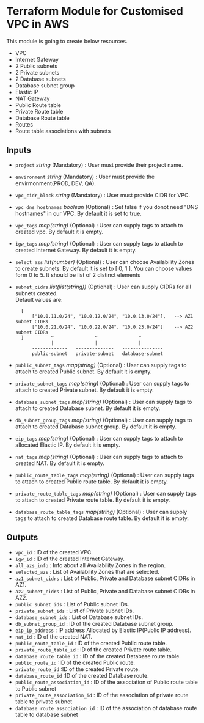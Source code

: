 # Terraform Module for Customised VPC in AWS

This module is going to create below resources.

* VPC
* Internet Gateway
* 2 Public subnets
* 2 Private subnets
* 2 Database subnets
* Database subnet group
* Elastic IP
* NAT Gateway
* Public Route table
* Private Route table
* Database Route table
* Routes
* Route table associations with subnets


## Inputs

* `project` *string* (Mandatory) : User must provide their project name.
* `environment` *string* (Mandatory) : User must provide the envirmonment(PROD, DEV, QA).
* `vpc_cidr_block` *string* (Mandatory) : User must provide CIDR for VPC.
* `vpc_dns_hostnames` *boolean* (Optional) : Set false if you donot need "DNS hostnames" in our VPC. By default it is set to true.
* `vpc_tags` *map(string)* (Optional) : User can supply tags to attach to created vpc. By default it is empty.
* `igw_tags` *map(string)* (Optional) : User can supply tags to attach to created Internet Gateway. By default it is empty.
* `select_azs` *list(number)* (Optional) : User can choose Availability Zones to create subnets. By default it is set to [ 0, 1 ]. You can choose values form 0 to 5. It should be list of 2 distinct elements
* `subnet_cidrs` *list(list(string))* (Optional) : User can supply CIDRs for all subnets created.  
    Default values are:

        [
            ["10.0.11.0/24", "10.0.12.0/24", "10.0.13.0/24"],   --> AZ1 subnet CIDRs
            ["10.0.21.0/24", "10.0.22.0/24", "10.0.23.0/24"]    --> AZ2 subnet CIDRs
        ]          ^               ^               ^
                   |               |               |
            -------------   --------------   ---------------
            public-subnet   private-subnet   database-subnet
* `public_subnet_tags` *map(string)* (Optional) : User can supply tags to attach to created Public subnet. By default it is empty.
* `private_subnet_tags` *map(string)* (Optional) : User can supply tags to attach to created Private subnet. By default it is empty.
* `database_subnet_tags` *map(string)* (Optional) : User can supply tags to attach to created Database subnet. By default it is empty.
* `db_subnet_group_tags` *map(string)* (Optional) : User can supply tags to attach to created Database subnet group. By default it is empty.
* `eip_tags` *map(string)* (Optional) : User can supply tags to attach to allocated Elastic IP. By default it is empty.
* `nat_tags` *map(string)* (Optional) : User can supply tags to attach to created NAT. By default it is empty.
* `public_route_table_tags` *map(string)* (Optional) : User can supply tags to attach to created Public route table. By default it is empty.
* `private_route_table_tags` *map(string)* (Optional) : User can supply tags to attach to created Private route table. By default it is empty.
* `database_route_table_tags` *map(string)* (Optional) : User can supply tags to attach to created Database route table. By default it is empty.

## Outputs

* `vpc_id` : ID of the created VPC.
* `igw_id` : ID of the created Internet Gateway.
* `all_azs_info` : Info about all Availability Zones in the region.
* `selected_azs` : List of Availability Zones that are selected.
* `az1_subnet_cidrs` : List of Public, Private and Database subnet CIDRs in AZ1.
* `az2_subnet_cidrs` : List of Public, Private and Database subnet CIDRs in AZ2.
* `public_subnet_ids` : List of Public subnet IDs.
* `private_subnet_ids` : List of Private subnet IDs.
* `database_subnet_ids` : List of Database subnet IDs.
* `db_subnet_group_id` : ID of the created Database subnet group.
* `eip_ip_address` : IP address Allocated by Elastic IP(Public IP address).
* `nat_id` : ID of the created NAT.
* `public_route_table_id` : ID of the created Public route table.
* `private_route_table_id` : ID of the created Private route table.
* `database_route_table_id` : ID of the created Database route table.
* `public_route_id` :ID of the created Public route.
* `private_route_id` :ID of the created Private route.
* `database_route_id` :ID of the created Database route.
* `public_route_association_id` : ID of the association of Public route table to Public subnet
* `private_route_association_id` : ID of the association of private route table to private subnet
* `database_route_association_id` : ID of the association of database route table to database subnet